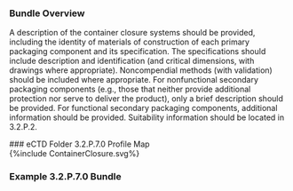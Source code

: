 ### Bundle Overview
<p>A description of the container closure systems should be provided, including the identity of 
materials of construction of each primary packaging component and its specification. The 
specifications should include description and identification (and critical dimensions, with 
drawings where appropriate). Noncompendial methods (with validation) should be included 
where appropriate. 
For nonfunctional secondary packaging components (e.g., those that neither provide additional 
protection nor serve to deliver the product), only a brief description should be provided. For 
functional secondary packaging components, additional information should be provided. 
Suitability information should be located in 3.2.P.2.</p>
### eCTD Folder 3.2.P.7.0 Profile Map
<div>{%include ContainerClosure.svg%}</div>

### Example 3.2.P.7.0 Bundle